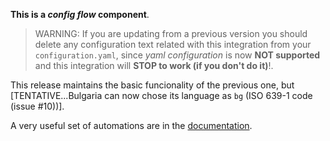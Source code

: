 **This is a *config flow* component**.


> WARNING: If you are updating from a previous version you should delete any configuration text related with this integration from your `configuration.yaml`, since *yaml configuration* is now **NOT supported** and this integration will **STOP to work (if you don't do it)**!.


This release maintains the basic funcionality of the previous one, but [TENTATIVE...Bulgaria can now chose its language as `bg` (ISO 639-1 code (issue #10))].

A very useful set of automations are in the [documentation][1].


[1]: https://github.com/xlcnd/meteoalarmeu/blob/main/README.md#automations

